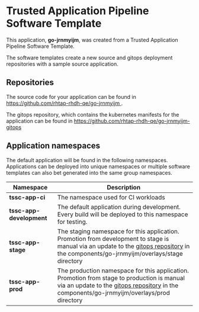 # Trusted Application Pipeline Software Template

This application, **go-jrnmyijm**, was created from a Trusted Application Pipeline Software Template.

The software templates create a new source and gitops deployment repositories with a sample source application. 

## Repositories

The source code for your application can be found in [https://github.com/rhtap-rhdh-qe/go-jrnmyijm ](https://github.com/rhtap-rhdh-qe/go-jrnmyijm ).
 
The gitops repository, which contains the kubernetes manifests for the application can be found in 
[https://github.com/rhtap-rhdh-qe/go-jrnmyijm-gitops ](https://github.com/rhtap-rhdh-qe/go-jrnmyijm-gitops ) 

## Application namespaces 

The default application will be found in the following namespaces. Applications can be deployed into unique namespaces or multiple software templates can also bet generated into the same group namespaces.  

|  Namespace   |  Description   |  
| -------- | -------- |
| **tssc-app-ci** | The namespace used for CI workloads |
| **tssc-app-development** | The default application during development. Every build will be deployed to this namespace for testing. |
| **tssc-app-stage** | The staging namespace for this application. Promotion from development to stage is manual via an update to the [gitops repository](https://github.com/rhtap-rhdh-qe/go-jrnmyijm-gitops ) in the components/go-jrnmyijm/overlays/stage directory |
| **tssc-app-prod** | The production namespace for this application. Promotion from stage to production is manual via an update to the [gitops repository](https://github.com/rhtap-rhdh-qe/go-jrnmyijm-gitops ) in the components/go-jrnmyijm/overlays/prod directory |